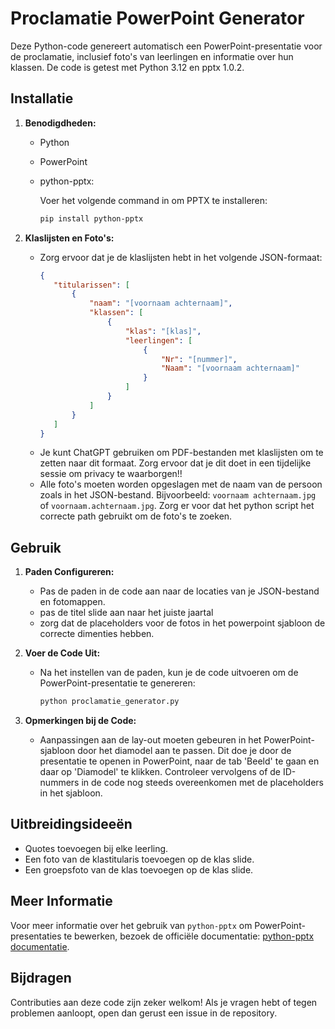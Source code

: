 # Proclamatie PowerPoint Generator

Deze Python-code genereert automatisch een PowerPoint-presentatie voor de proclamatie, inclusief foto's van leerlingen en informatie over hun klassen. De code is getest met Python 3.12 en pptx 1.0.2.

## Installatie

1. **Benodigdheden:**
   - Python
   - PowerPoint
   - python-pptx:

     Voer het volgende command in om   PPTX te installeren:
     ```bash
     pip install python-pptx
     ```

2. **Klaslijsten en Foto's:**
   - Zorg ervoor dat je de klaslijsten hebt in het volgende JSON-formaat:
     ```json
     {
        "titularissen": [
            {
                "naam": "[voornaam achternaam]",
                "klassen": [
                    {
                        "klas": "[klas]",
                        "leerlingen": [
                            {
                                "Nr": "[nummer]",
                                "Naam": "[voornaam achternaam]"
                            }
                        ]
                    }
                ]
            }
        ]
     }
     ```
   - Je kunt ChatGPT gebruiken om PDF-bestanden met klaslijsten om te zetten naar dit formaat. Zorg ervoor dat je dit doet in een tijdelijke sessie om privacy te waarborgen!!
   - Alle foto's moeten worden opgeslagen met de naam van de persoon zoals in het JSON-bestand. Bijvoorbeeld: `voornaam achternaam.jpg` of `voornaam.achternaam.jpg`. Zorg er voor dat het python script het correcte path gebruikt om de foto's te zoeken.

## Gebruik

1. **Paden Configureren:**
   - Pas de paden in de code aan naar de locaties van je JSON-bestand en fotomappen.
   - pas de titel slide aan naar het juiste jaartal
   - zorg dat de placeholders voor de fotos in het powerpoint sjabloon de correcte dimenties hebben.

2. **Voer de Code Uit:**
   - Na het instellen van de paden, kun je de code uitvoeren om de PowerPoint-presentatie te genereren:
     ```bash
     python proclamatie_generator.py
     ```

3. **Opmerkingen bij de Code:**
   - Aanpassingen aan de lay-out moeten gebeuren in het PowerPoint-sjabloon door het diamodel aan te passen. Dit doe je door de presentatie te openen in PowerPoint, naar de tab 'Beeld' te gaan en daar op 'Diamodel' te klikken. Controleer vervolgens of de ID-nummers in de code nog steeds overeenkomen met de placeholders in het sjabloon.

## Uitbreidingsideeën

- Quotes toevoegen bij elke leerling.
- Een foto van de klastitularis toevoegen op de klas slide.
- Een groepsfoto van de klas toevoegen op de klas slide.

## Meer Informatie

Voor meer informatie over het gebruik van `python-pptx` om PowerPoint-presentaties te bewerken, bezoek de officiële documentatie: [python-pptx documentatie](https://python-pptx.readthedocs.io/en/latest/index.html).

## Bijdragen

Contributies aan deze code zijn zeker welkom! Als je vragen hebt of tegen problemen aanloopt, open dan gerust een issue in de repository.

